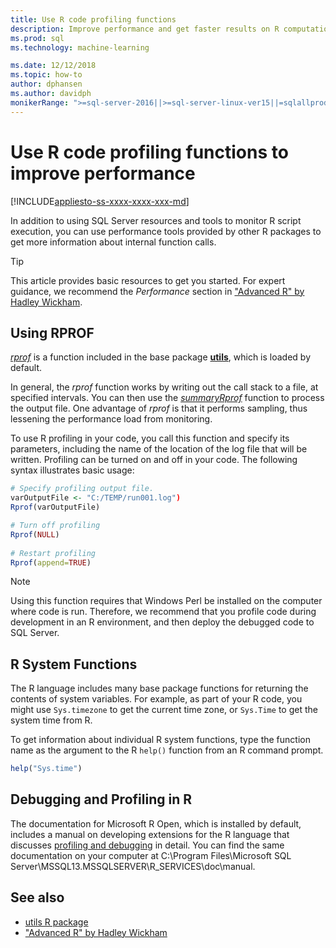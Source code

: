 ```yaml
---
title: Use R code profiling functions
description: Improve performance and get faster results on R computations on SQL Server by using R profiling functions to return information about internal function calls.
ms.prod: sql
ms.technology: machine-learning

ms.date: 12/12/2018  
ms.topic: how-to
author: dphansen
ms.author: davidph
monikerRange: ">=sql-server-2016||>=sql-server-linux-ver15||=sqlallproducts-allversions"
---
```

# Use R code profiling functions to improve performance
[!INCLUDE[appliesto-ss-xxxx-xxxx-xxx-md](../../includes/appliesto-ss-xxxx-xxxx-xxx-md.md)]

In addition to using SQL Server resources and tools to monitor R script execution, you can use performance tools provided by other R packages to get more information about internal function calls. 

> [!TIP]
> This article provides basic resources to get you started. For expert guidance, we recommend the *Performance* section in ["Advanced R" by Hadley Wickham](http://adv-r.had.co.nz).

## Using RPROF

[*rprof*](https://www.rdocumentation.org/packages/utils/versions/3.5.1/topics/Rprof) is a function included in the base package [**utils**](https://www.rdocumentation.org/packages/utils/versions/3.5.1), which is loaded by default. 

In general, the *rprof* function works by writing out the call stack to a file, at specified intervals. You can then use the [*summaryRprof*](https://www.rdocumentation.org/packages/utils/versions/3.5.1/topics/summaryRprof) function to process the output file. One advantage of *rprof* is that it performs sampling, thus lessening the performance load from monitoring.

To use R profiling in your code, you call this function and specify its parameters, including the name of the location of the log file that will be written. Profiling can be turned on and off in your code. The following syntax illustrates basic usage: 

```R
# Specify profiling output file.
varOutputFile <- "C:/TEMP/run001.log")
Rprof(varOutputFile)

# Turn off profiling
Rprof(NULL)
    
# Restart profiling
Rprof(append=TRUE)
```

> [!NOTE]
> Using this function requires that Windows Perl be installed on the computer where code is run. Therefore, we recommend that you profile code during development in an R environment, and then deploy the debugged code to SQL Server.  


## R System Functions

The R language includes many base package functions for returning the contents of system variables. For example, as part of your R code, you might use `Sys.timezone` to get the current time zone, or `Sys.Time` to get the system time from R. 

To get information about individual R system functions, type the function name as the argument to the R `help()` function from an R command prompt.

```R
help("Sys.time")
```

## Debugging and Profiling in R

The documentation for Microsoft R Open, which is installed by default, includes a manual on developing extensions for the R language that discusses [profiling and debugging](https://cran.r-project.org/doc/manuals/r-release/R-exts.html#Debugging) in detail. You can find the same documentation on your computer at C:\Program Files\Microsoft SQL Server\MSSQL13.MSSQLSERVER\R_SERVICES\doc\manual.

## See also

+ [utils R package](https://www.rdocumentation.org/packages/utils/versions/3.5.1)
+ ["Advanced R" by Hadley Wickham](http://adv-r.had.co.nz)
